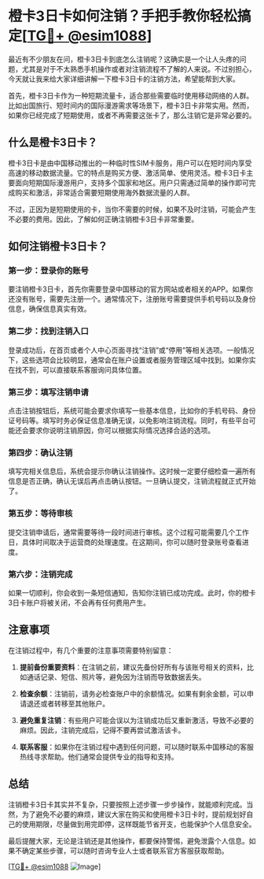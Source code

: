 # 橙卡3日卡如何注销？手把手教你轻松搞定[[TG💪+ @esim1088](https://t.me/s/esim1088)]

最近有不少朋友在问，橙卡3日卡到底怎么注销呢？这确实是一个让人头疼的问题，尤其是对于不太熟悉手机操作或者对注销流程不了解的人来说。不过别担心，今天就让我来给大家详细讲解一下橙卡3日卡的注销方法，希望能帮到大家。

首先，橙卡3日卡作为一种短期流量卡，适合那些需要临时使用移动网络的人群。比如出国旅行、短时间内的国际漫游需求等场景下，橙卡3日卡非常实用。然而，如果你已经完成了短期使用，或者不再需要这张卡了，那么注销它是非常必要的。

## 什么是橙卡3日卡？

橙卡3日卡是由中国移动推出的一种临时性SIM卡服务，用户可以在短时间内享受高速的移动数据流量。它的特点是购买方便、激活简单、使用灵活。橙卡3日卡主要面向短期国际漫游用户，支持多个国家和地区。用户只需通过简单的操作即可完成购买和激活，非常适合需要短期使用海外数据流量的人群。

不过，正因为是短期使用的卡，当你不需要的时候，如果不及时注销，可能会产生不必要的费用。因此，了解如何正确注销橙卡3日卡非常重要。

## 如何注销橙卡3日卡？

### 第一步：登录你的账号

要注销橙卡3日卡，首先你需要登录中国移动的官方网站或者相关的APP。如果你还没有账号，需要先注册一个。通常情况下，注册账号需要提供手机号码以及身份信息，确保信息真实有效。

### 第二步：找到注销入口

登录成功后，在首页或者个人中心页面寻找“注销”或“停用”等相关选项。一般情况下，这些选项会比较明显，通常会在账户设置或者服务管理区域中找到。如果你实在找不到，可以直接联系客服询问具体位置。

### 第三步：填写注销申请

点击注销按钮后，系统可能会要求你填写一些基本信息，比如你的手机号码、身份证号码等。填写时务必保证信息准确无误，以免影响注销流程。同时，有些平台可能还会要求你说明注销原因，你可以根据实际情况选择合适的选项。

### 第四步：确认注销

填写完相关信息后，系统会提示你确认注销操作。这时候一定要仔细检查一遍所有信息是否正确，确认无误后再点击确认按钮。一旦确认提交，注销流程就正式开始了。

### 第五步：等待审核

提交注销申请后，通常需要等待一段时间进行审核。这个过程可能需要几个工作日，具体时间取决于运营商的处理速度。在这期间，你可以随时登录账号查看进度。

### 第六步：注销完成

如果一切顺利，你会收到一条短信通知，告知你注销已成功完成。此时，你的橙卡3日卡账户将被关闭，不会再有任何费用产生。

## 注意事项

在注销过程中，有几个重要的注意事项需要特别留意：

1. **提前备份重要资料**：在注销之前，建议先备份好所有与该账号相关的资料，比如通话记录、短信、照片等，避免因为注销而导致数据丢失。
   
2. **检查余额**：注销前，请务必检查账户中的余额情况。如果有剩余金额，可以申请退还或者转移至其他账户。

3. **避免重复注销**：有些用户可能会误以为注销成功后又重新激活，导致不必要的麻烦。因此，注销完成后，记得不要再尝试激活该卡。

4. **联系客服**：如果你在注销过程中遇到任何问题，可以随时联系中国移动的客服热线寻求帮助。他们通常会提供专业的指导和支持。

## 总结

注销橙卡3日卡其实并不复杂，只要按照上述步骤一步步操作，就能顺利完成。当然，为了避免不必要的麻烦，建议大家在购买和使用橙卡3日卡时，提前规划好自己的使用期限，尽量做到用完即停，这样既能节省开支，也能保护个人信息安全。

最后提醒大家，无论是注销还是其他操作，都要保持警惕，避免泄露个人信息。如果不确定某些步骤，可以随时咨询专业人士或者联系官方客服获取帮助。

[[TG💪+ @esim1088](https://t.me/s/esim1088) ![Image](https://i.postimg.cc/4NQfJmqS/Snipaste-2025-05-13-00-14-12.png)]